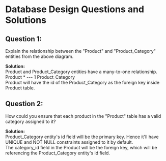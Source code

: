 # Database Design Questions and Solutions

## Question 1:
Explain the relationship between the "Product" and "Product_Category" entities from the above diagram.

**Solution:**  
Product and Product_Category entities have a many-to-one relationship.  
Product * --- 1 Product_Category  
Product will have the id of the Product_Category as the foreign key inside Product table.

## Question 2:
How could you ensure that each product in the "Product" table has a valid category assigned to it?

**Solution:**  
Product_Category entity's id field will be the primary key. Hence it'll have UNIQUE and NOT NULL constraints assigned to it by default.  
The category_id field in the Product will be the foreign key, which will be referencing the Product_Category entity's id field.

